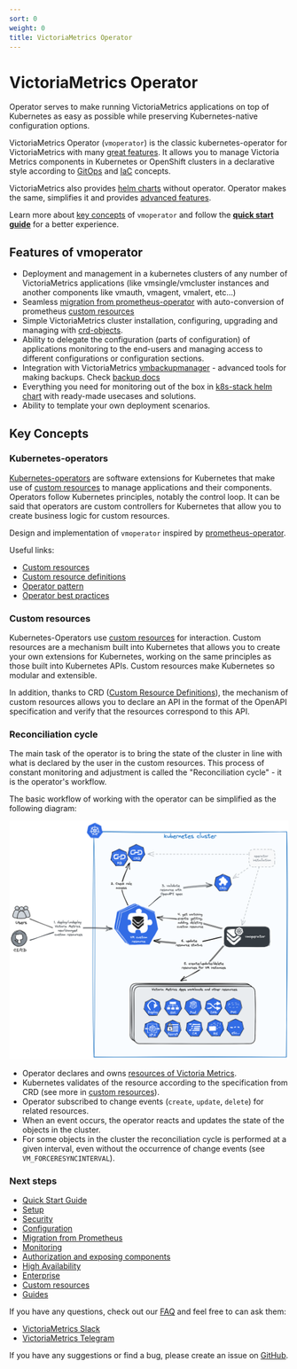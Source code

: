 ```yaml
---
sort: 0
weight: 0
title: VictoriaMetrics Operator
---
```


# VictoriaMetrics Operator

Operator serves to make running VictoriaMetrics applications on top of Kubernetes as easy as possible while preserving Kubernetes-native configuration options.

VictoriaMetrics Operator (`vmoperator`) is the classic kubernetes-operator for VictoriaMetrics with many [great features](#features).
It allows you to manage Victoria Metrics components in Kubernetes or OpenShift clusters
in a declarative style according to [GitOps](https://www.redhat.com/en/topics/devops/what-is-gitops)
and [IaC](https://en.wikipedia.org/wiki/Infrastructure_as_code) concepts.

VictoriaMetrics also provides [helm charts](https://github.com/VictoriaMetrics/helm-charts) without operator.
Operator makes the same, simplifies it and provides [advanced features](https://docs.victorimetrics.com/operator/#features).

Learn more about [key concepts](#key-concepts) of `vmoperator` and follow the **[quick start guide](https://docs.victoriametrics.com/operator/quickstart.html)** for a better experience.

## Features of vmoperator

- Deployment and management in a kubernetes clusters of any number of VictoriaMetrics applications (like vmsingle/vmcluster instances and another components like vmauth, vmagent, vmalert, etc...)
- Seamless [migration from prometheus-operator](https://docs.victoriametrics.com/operator/migration.html) with auto-conversion of prometheus [custom resources](#custom-resources)
- Simple VictoriaMetrics cluster installation, configuring, upgrading and managing with [crd-objects](https://docs.victoriametrics.com/operator/resources/).
- Ability to delegate the configuration (parts of configuration) of applications monitoring to the end-users and managing access to different configurations or configuration sections.
- Integration with VictoriaMetrics [vmbackupmanager](https://docs.victoriametrics.com/vmbackupmanager.html) - advanced tools for making backups. Check [backup docs](https://docs.victoriametrics.com/operator/backups.html)
- Everything you need for monitoring out of the box in [k8s-stack helm chart](http://docs.victoriametrics.com/operator/deploy.html) with ready-made usecases and solutions.
- Ability to template your own deployment scenarios.

## Key Concepts

### Kubernetes-operators

[Kubernetes-operators](https://kubernetes.io/docs/concepts/extend-kubernetes/operator/) are software extensions
for Kubernetes that make use of [custom resources](#custom-resources) to manage applications and their components.
Operators follow Kubernetes principles, notably the control loop.
It can be said that operators are custom controllers for Kubernetes that allow you to create business logic for custom resources.

Design and implementation of `vmoperator` inspired by [prometheus-operator](https://github.com/prometheus-operator/prometheus-operator).

Useful links:
- [Custom resources](https://kubernetes.io/docs/concepts/extend-kubernetes/api-extension/custom-resources/)
- [Custom resource definitions](https://kubernetes.io/docs/tasks/extend-kubernetes/custom-resources/custom-resource-definitions/)
- [Operator pattern](https://kubernetes.io/docs/concepts/extend-kubernetes/operator/)
- [Operator best practices](https://sdk.operatorframework.io/docs/best-practices/)

### Custom resources

Kubernetes-Operators use [custom resources](https://kubernetes.io/docs/concepts/extend-kubernetes/api-extension/custom-resources/)
for interaction. Custom resources are a mechanism built into Kubernetes that allows you to create your own extensions for Kubernetes,
working on the same principles as those built into Kubernetes APIs. Custom resources make Kubernetes so modular and extensible.

In addition, thanks to CRD ([Custom Resource Definitions](https://kubernetes.io/docs/tasks/extend-kubernetes/custom-resources/custom-resource-definitions/)),
the mechanism of custom resources allows you to declare an API in the format of the OpenAPI specification and verify that the resources correspond to this API.

### Reconciliation cycle

The main task of the operator is to bring the state of the cluster in line with what is declared by the user in the custom resources.
This process of constant monitoring and adjustment is called the "Reconciliation cycle" - it is the operator's workflow.

The basic workflow of working with the operator can be simplified as the following diagram:

<img src="README_operator-workflow.png" width="1200">

- Operator declares and owns [resources of Victoria Metrics](http://docs.victoriametrics.com/operator/resources/).
- Kubernetes validates of the resource according to the specification from CRD (see more in [custom resources](#custom-resources)).
- Operator subscribed to change events (`create`, `update`, `delete`) for related resources.
- When an event occurs, the operator reacts and updates the state of the objects in the cluster.
- For some objects in the cluster the reconciliation cycle is performed at a given interval, even without the occurrence of change events (see `VM_FORCERESYNCINTERVAL`).

### Next steps

- [Quick Start Guide](https://docs.victoriametrics.com/operator/quickstart.html)
- [Setup](https://docs.victoriametrics.com/operator/setup.html)
- [Security](https://docs.victoriametrics.com/operator/security.html)
- [Configuration](https://docs.victoriametrics.com/operator/configuration.html)
- [Migration from Prometheus](https://docs.victoriametrics.com/operator/migration.html)
- [Monitoring](https://docs.victoriametrics.com/operator/monitoring.html)
- [Authorization and exposing components](https://docs.victoriametrics.com/operator/auth.html)
- [High Availability](https://docs.victoriametrics.com/operator/high-availability.html)
- [Enterprise](https://docs.victoriametrics.com/operator/enterprise.html)
- [Custom resources](https://docs.victoriametrics.com/operator/resources/)
- [Guides](https://docs.victoriametrics.com/operator/guides/)

If you have any questions, check out our [FAQ](https://docs.victoriametrics.com/operator/faq.html) 
and feel free to can ask them:
- [VictoriaMetrics Slack](https://victoriametrics.slack.com/)
- [VictoriaMetrics Telegram](https://t.me/VictoriaMetrics_en)

If you have any suggestions or find a bug, please create an issue
on [GitHub](https://github.com/VictoriaMetrics/operator/issues/new).
